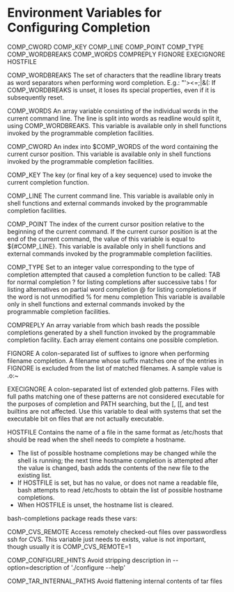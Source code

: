 # Environment Variables for Configuring Completion


COMP_CWORD
COMP_KEY
COMP_LINE
COMP_POINT
COMP_TYPE
COMP_WORDBREAKS
COMP_WORDS
COMPREPLY
FIGNORE
EXECIGNORE
HOSTFILE


COMP_WORDBREAKS
The set of characters that the readline library treats as word separators when performing word completion. E.g.:  "'><=;|&(:
If COMP_WORDBREAKS is unset, it loses its special properties, even if it is subsequently reset.

COMP_WORDS
An array variable consisting of the individual words in the current command line. 
The line is split into words as readline would split it, using COMP_WORDBREAKS. 
This variable is available only in shell functions invoked by the programmable completion facilities.

COMP_CWORD
An index into $COMP_WORDS of the word containing the current cursor position. This variable
is available only in shell functions invoked by the programmable completion facilities.

COMP_KEY
The key (or final key of a key sequence) used to invoke the current completion function.

COMP_LINE
The current command line. This variable is available only in shell functions 
and external commands invoked by the programmable completion facilities.

COMP_POINT
The index of the current cursor position relative to the beginning of the current command. 
If the current cursor position is at the end of the current command, the value of this variable is equal to ${#COMP_LINE}. 
This variable is available only in shell functions and external commands invoked by the programmable completion facilities.

COMP_TYPE
Set to an integer value corresponding to the type of completion 
attempted that caused a completion function to be called:
TAB  for normal completion
?    for listing completions after successive tabs
!    for listing alternatives on partial word completion
@    for listing completions if the word is not unmodified
%    for menu completion 
This variable is available only in shell functions and external 
commands invoked by the programmable completion facilities.

COMPREPLY
An array variable from which bash reads the possible completions generated by a shell function 
invoked by the programmable completion facility. Each array element contains one possible completion.

FIGNORE
A colon-separated list of suffixes to ignore when performing filename completion. 
A filename whose suffix matches one of the entries in FIGNORE is excluded from the 
list of matched filenames. A sample value is .o:~

EXECIGNORE
A colon-separated list of extended glob patterns.
Files with full paths matching one of these patterns are not considered executable for 
the purposes of completion and PATH searching, but the [, [[, and test builtins are not affected. 
Use this variable to deal with systems that set the executable bit on files that are not actually executable.

HOSTFILE
Contains the name of a file in the same format as /etc/hosts that should be read when the shell needs to complete a hostname. 
* The list of possible hostname completions may be changed while the shell is running; 
  the next time hostname completion is attempted after the value is changed, 
  bash adds the contents of the new file to the existing list. 
* If HOSTFILE is set, but has no value, or does not name a readable file, 
  bash attempts to read /etc/hosts to obtain the list of possible hostname completions. 
* When HOSTFILE is unset, the hostname list is cleared.



bash-completions package reads these vars:

COMP_CVS_REMOTE
Access remotely checked-out files over passwordless ssh for CVS. 
This variable just needs to exists, value is not important, though usually it is COMP_CVS_REMOTE=1

COMP_CONFIGURE_HINTS
Avoid stripping description in --option=description of './configure --help'

COMP_TAR_INTERNAL_PATHS
Avoid flattening internal contents of tar files
